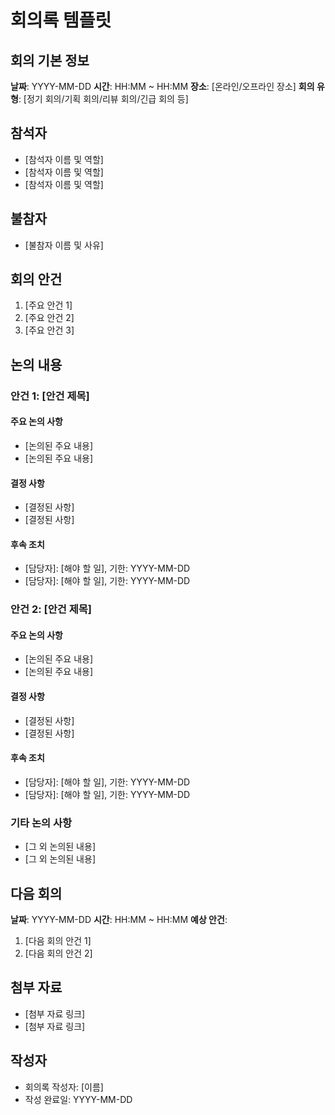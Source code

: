 # 회의록 템플릿

## 회의 기본 정보
**날짜**: YYYY-MM-DD
**시간**: HH:MM ~ HH:MM
**장소**: [온라인/오프라인 장소]
**회의 유형**: [정기 회의/기획 회의/리뷰 회의/긴급 회의 등]

## 참석자
- [참석자 이름 및 역할]
- [참석자 이름 및 역할]
- [참석자 이름 및 역할]

## 불참자
- [불참자 이름 및 사유]

## 회의 안건
1. [주요 안건 1]
2. [주요 안건 2]
3. [주요 안건 3]

## 논의 내용

### 안건 1: [안건 제목]
#### 주요 논의 사항
- [논의된 주요 내용]
- [논의된 주요 내용]

#### 결정 사항
- [결정된 사항]
- [결정된 사항]

#### 후속 조치
- [담당자]: [해야 할 일], 기한: YYYY-MM-DD
- [담당자]: [해야 할 일], 기한: YYYY-MM-DD

### 안건 2: [안건 제목]
#### 주요 논의 사항
- [논의된 주요 내용]
- [논의된 주요 내용]

#### 결정 사항
- [결정된 사항]
- [결정된 사항]

#### 후속 조치
- [담당자]: [해야 할 일], 기한: YYYY-MM-DD
- [담당자]: [해야 할 일], 기한: YYYY-MM-DD

### 기타 논의 사항
- [그 외 논의된 내용]
- [그 외 논의된 내용]

## 다음 회의
**날짜**: YYYY-MM-DD
**시간**: HH:MM ~ HH:MM
**예상 안건**:
1. [다음 회의 안건 1]
2. [다음 회의 안건 2]

## 첨부 자료
- [첨부 자료 링크]
- [첨부 자료 링크]

## 작성자
- 회의록 작성자: [이름]
- 작성 완료일: YYYY-MM-DD